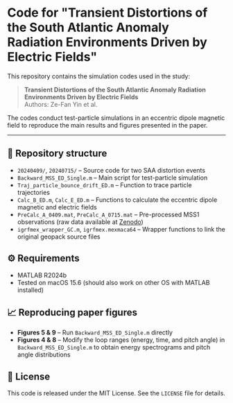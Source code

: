 # Code for "Transient Distortions of the South Atlantic Anomaly Radiation Environments Driven by Electric Fields"

This repository contains the simulation codes used in the study:
> **Transient Distortions of the South Atlantic Anomaly Radiation Environments Driven by Electric Fields**  
> Authors: Ze-Fan Yin et al.

The codes conduct test-particle simulations in an eccentric dipole magnetic field to reproduce the main results and figures presented in the paper.

---

## 📂 Repository structure
-  `20240409/`, `20240715/` – Source code for two SAA distortion events  
- `Backward_MSS_ED_Single.m` – Main script for test-particle simulation  
- `Traj_particle_bounce_drift_ED.m` – Function to trace particle trajectories  
- `Calc_B_ED.m`, `Calc_E_ED.m` – Functions to calculate the eccentric dipole magnetic and electric fields  
- `PreCalc_A_0409.mat`, `PreCalc_A_0715.mat` – Pre-processed MSS1 observations (raw data available at [Zenodo](https://doi.org/10.5281/zenodo.16925320))  
- `igrfmex_wrapper_GC.m`, `igrfmex.mexmaca64` – Wrapper functions to link the original geopack source files  

## ⚙️ Requirements
- MATLAB R2024b  
- Tested on macOS 15.6 (should also work on other OS with MATLAB installed) 

## 📈 Reproducing paper figures
- **Figures 5 & 9** – Run `Backward_MSS_ED_Single.m` directly  
- **Figures 4 & 8** – Modify the loop ranges (energy, time, and pitch angle) in `Backward_MSS_ED_Single.m` to obtain energy spectrograms and pitch angle distributions

## 📃 License
This code is released under the MIT License. See the `LICENSE` file for details.  
